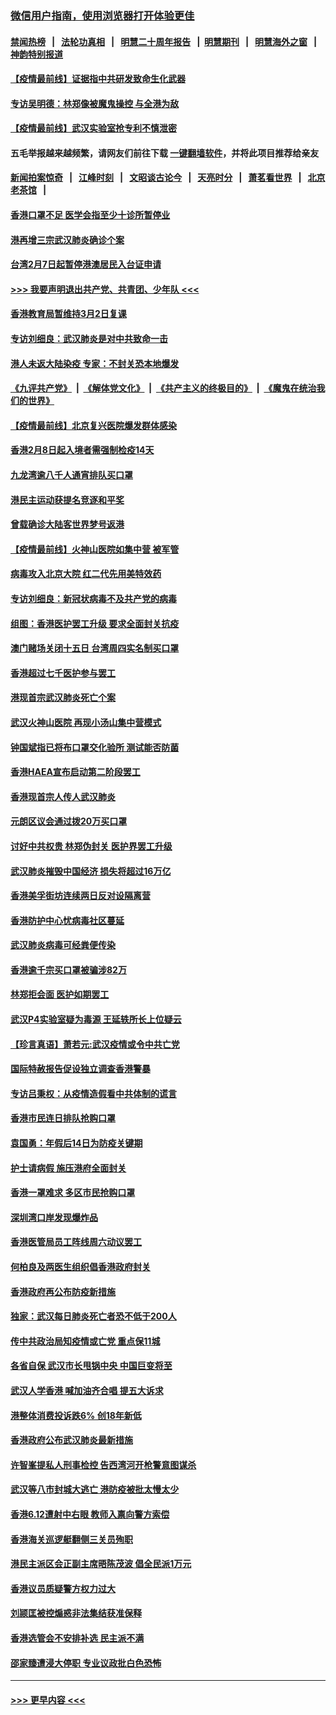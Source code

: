 ### [微信用户指南，使用浏览器打开体验更佳](https://github.com/gfw-breaker/banned-news1/blob/master/indexes/wechat-guide.md?t=0)
#### [禁闻热榜](热点新闻.md?t=0)  &nbsp;&nbsp;|&nbsp;&nbsp; [法轮功真相](https://github.com/gfw-breaker/truth/blob/master/README.md?t=0) &nbsp;&nbsp;|&nbsp;&nbsp; [明慧二十周年报告](https://github.com/gfw-breaker/mh-reports/blob/master/README.md?t=0) &nbsp;&nbsp;|&nbsp;&nbsp;[明慧期刊](https://github.com/gfw-breaker/mh-qikan) &nbsp;&nbsp;|&nbsp;&nbsp; [明慧海外之窗](https://github.com/gfw-breaker/mh-news/blob/master/README.md?t=0) &nbsp;&nbsp;|&nbsp;&nbsp; [神韵特别报道](https://github.com/gfw-breaker/mh-news/blob/master/shenyun.md?t=0)
#### [【疫情最前线】证据指中共研发致命生化武器](../pages/nsc415/n11853087.md?t=02081511) 
#### [专访吴明德：林郑像被魔鬼操控 与全港为敌](../pages/nsc415/n11852734.md?t=02081511) 
#### [【疫情最前线】武汉实验室抢专利不慎泄密](../pages/nsc415/n11850310.md?t=02081511) 
#### 五毛举报越来越频繁，请网友们前往下载 [一键翻墙软件](https://github.com/gfw-breaker/ssr-accounts)，并将此项目推荐给亲友
#### [新闻拍案惊奇](https://github.com/gfw-breaker/banned-news1/blob/master/pages/link4.md) &nbsp;&nbsp;|&nbsp;&nbsp; [江峰时刻](https://github.com/gfw-breaker/banned-news1/blob/master/pages/link4.md) &nbsp;&nbsp;|&nbsp;&nbsp; [文昭谈古论今](https://github.com/gfw-breaker/banned-news1/blob/master/pages/link4.md) &nbsp;&nbsp;|&nbsp;&nbsp; [天亮时分](https://github.com/gfw-breaker/banned-news1/blob/master/pages/link4.md) &nbsp;&nbsp;|&nbsp;&nbsp; [萧茗看世界](https://github.com/gfw-breaker/banned-news1/blob/master/pages/link4.md) &nbsp;&nbsp;|&nbsp;&nbsp; [北京老茶馆](https://github.com/gfw-breaker/banned-news1/blob/master/pages/link4.md) &nbsp;&nbsp;|&nbsp;&nbsp; 
#### [香港口罩不足 医学会指至少十诊所暂停业](../pages/nsc415/n11850301.md?t=02081511) 
#### [港再增三宗武汉肺炎确诊个案](../pages/nsc415/n11850328.md?t=02081511) 
#### [台湾2月7日起暂停港澳居民入台证申请](../pages/nsc415/n11850304.md?t=02081511) 
#### [>>> 我要声明退出共产党、共青团、少年队 <<<](https://github.com/begood0513/goodnews/blob/master/quit/letter.md) 
#### [香港教育局暂维持3月2日复课](../pages/nsc415/n11850260.md?t=02081511) 
#### [专访刘细良：武汉肺炎是对中共致命一击](../pages/nsc415/n11849934.md?t=02081511) 
#### [港人未返大陆染疫 专家：不封关恐本地爆发](../pages/nsc415/n11848021.md?t=02081511) 
#### [《九评共产党》](https://github.com/begood0513/9ping.md/blob/master/README.md) &nbsp;|&nbsp; [《解体党文化》](../../../../jtdwh.md/blob/master/README.md)  &nbsp;|&nbsp; [《共产主义的终极目的》](../../../../gczydzjmd.md/blob/master/README.md) &nbsp;|&nbsp; [《魔鬼在统治我们的世界》](../../../../mgztzwmdsj.md/blob/master/README.md) 
#### [【疫情最前线】北京复兴医院爆发群体感染](../pages/nsc415/n11847626.md?t=02081511) 
#### [香港2月8日起入境者需强制检疫14天](../pages/nsc415/n11847658.md?t=02081511) 
#### [九龙湾逾八千人通宵排队买口罩](../pages/nsc415/n11847647.md?t=02081511) 
#### [港民主运动获提名竞逐和平奖](../pages/nsc415/n11847633.md?t=02081511) 
#### [曾载确诊大陆客世界梦号返港](../pages/nsc415/n11847608.md?t=02081511) 
#### [【疫情最前线】火神山医院如集中营 被军管](../pages/nsc415/n11847524.md?t=02081511) 
#### [病毒攻入北京大院 红二代先用美特效药](../pages/nsc415/n11847427.md?t=02081511) 
#### [专访刘细良：新冠状病毒不及共产党的病毒](../pages/nsc415/n11847164.md?t=02081511) 
#### [组图：香港医护罢工升级 要求全面封关抗疫](../pages/nsc415/n11844107.md?t=02081511) 
#### [澳门赌场关闭十五日 台湾周四实名制买口罩](../pages/nsc415/n11845083.md?t=02081511) 
#### [香港超过七千医护参与罢工](../pages/nsc415/n11845051.md?t=02081511) 
#### [港现首宗武汉肺炎死亡个案](../pages/nsc415/n11844998.md?t=02081511) 
#### [武汉火神山医院 再现小汤山集中营模式](../pages/nsc415/n11844763.md?t=02081511) 
#### [钟国斌指已将布口罩交化验所 测试能否防菌](../pages/nsc415/n11842783.md?t=02081511) 
#### [香港HAEA宣布启动第二阶段罢工](../pages/nsc415/n11842723.md?t=02081511) 
#### [香港现首宗人传人武汉肺炎](../pages/nsc415/n11842766.md?t=02081511) 
#### [元朗区议会通过拨20万买口罩](../pages/nsc415/n11842754.md?t=02081511) 
#### [讨好中共权贵 林郑伪封关 医护界罢工升级](../pages/nsc415/n11842359.md?t=02081511) 
#### [武汉肺炎摧毁中国经济 损失将超过16万亿](../pages/nsc415/n11839723.md?t=02081511) 
#### [香港美孚街坊连续两日反对设隔离营](../pages/nsc415/n11839962.md?t=02081511) 
#### [香港防护中心忧病毒社区蔓延](../pages/nsc415/n11839933.md?t=02081511) 
#### [武汉肺炎病毒可经粪便传染](../pages/nsc415/n11839939.md?t=02081511) 
#### [香港逾千宗买口罩被骗涉82万](../pages/nsc415/n11839914.md?t=02081511) 
#### [林郑拒会面 医护如期罢工](../pages/nsc415/n11839892.md?t=02081511) 
#### [武汉P4实验室疑为毒源 王延轶所长上位疑云](../pages/nsc415/n11835543.md?t=02081511) 
#### [【珍言真语】萧若元:武汉疫情或令中共亡党](../pages/nsc415/n11829394.md?t=02081511) 
#### [国际特赦报告促设独立调查香港警暴](../pages/nsc415/n11833845.md?t=02081511) 
#### [专访吕秉权：从疫情造假看中共体制的谎言](../pages/nsc415/n11833813.md?t=02081511) 
#### [香港市民连日排队抢购口罩](../pages/nsc415/n11833794.md?t=02081511) 
#### [袁国勇：年假后14日为防疫关键期](../pages/nsc415/n11831088.md?t=02081511) 
#### [护士请病假 施压港府全面封关](../pages/nsc415/n11831030.md?t=02081511) 
#### [香港一罩难求 多区市民抢购口罩](../pages/nsc415/n11831002.md?t=02081511) 
#### [深圳湾口岸发现爆炸品](../pages/nsc415/n11828802.md?t=02081511) 
#### [香港医管局员工阵线周六动议罢工](../pages/nsc415/n11828762.md?t=02081511) 
#### [何柏良及两医生组织倡香港政府封关](../pages/nsc415/n11828749.md?t=02081511) 
#### [香港政府再公布防疫新措施](../pages/nsc415/n11828716.md?t=02081511) 
#### [独家：武汉每日肺炎死亡者恐不低于200人](../pages/nsc415/n11828240.md?t=02081511) 
#### [传中共政治局知疫情或亡党 重点保11城](../pages/nsc415/n11828145.md?t=02081511) 
#### [各省自保 武汉市长甩锅中央 中国巨变将至](../pages/nsc415/n11828021.md?t=02081511) 
#### [武汉人学香港 喊加油齐合唱 提五大诉求](../pages/nsc415/n11827046.md?t=02081511) 
#### [港整体消费投诉跌6% 创18年新低](../pages/nsc415/n11817280.md?t=02081511) 
#### [香港政府公布武汉肺炎最新措施](../pages/nsc415/n11817152.md?t=02081511) 
#### [许智峯提私人刑事检控 告西湾河开枪警意图谋杀](../pages/nsc415/n11817132.md?t=02081511) 
#### [武汉等八市封城大逃亡 港防疫被批太慢太少](../pages/nsc415/n11817058.md?t=02081511) 
#### [香港6.12遭射中右眼 教师入禀向警方索偿](../pages/nsc415/n11814678.md?t=02081511) 
#### [香港海关巡逻艇翻侧三关员殉职](../pages/nsc415/n11814604.md?t=02081511) 
#### [港民主派区会正副主席晤陈茂波 倡全民派1万元](../pages/nsc415/n11814582.md?t=02081511) 
#### [香港议员质疑警方权力过大](../pages/nsc415/n11814560.md?t=02081511) 
#### [刘颕匡被控煽惑非法集结获准保释](../pages/nsc415/n11811727.md?t=02081511) 
#### [香港选管会不安排补选 民主派不满](../pages/nsc415/n11811691.md?t=02081511) 
#### [邵家臻遭浸大停职 专业议政批白色恐怖](../pages/nsc415/n11811670.md?t=02081511) 

----
#### [ >>> 更早内容 <<< ](../indexes/nsc415-earlier.md)
